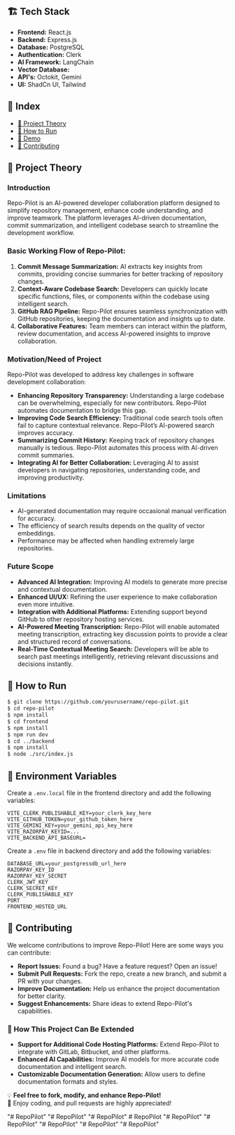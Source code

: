 ## 🏗️ Tech Stack  
- **Frontend:** React.js  
- **Backend:** Express.js
- **Database:** PostgreSQL
- **Authentication:** Clerk
- **AI Framework:** LangChain 
- **Vector Database:** 
- **API's:** Octokit, Gemini
- **UI:** ShadCn UI, Tailwind



## 📌 Index  
- [📖 Project Theory](#-project-theory)  
- [🚀 How to Run](#-how-to-run)  
- [🎥 Demo](#-demo)  
- [🤝 Contributing](#-contributing)




## 📖 Project Theory  

### Introduction  
Repo-Pilot is an AI-powered developer collaboration platform designed to simplify repository management, enhance code understanding, and improve teamwork. The platform leverages AI-driven documentation, commit summarization, and intelligent codebase search to streamline the development workflow.  




### Basic Working Flow of Repo-Pilot:  
1. **Commit Message Summarization:** AI extracts key insights from commits, providing concise summaries for better tracking of repository changes.  
2. **Context-Aware Codebase Search:** Developers can quickly locate specific functions, files, or components within the codebase using intelligent search.  
3. **GitHub RAG Pipeline:** Repo-Pilot ensures seamless synchronization with GitHub repositories, keeping the documentation and insights up to date.  
4. **Collaborative Features:** Team members can interact within the platform, review documentation, and access AI-powered insights to improve collaboration.



### Motivation/Need of Project  
Repo-Pilot was developed to address key challenges in software development collaboration:  
- **Enhancing Repository Transparency:** Understanding a large codebase can be overwhelming, especially for new contributors. Repo-Pilot automates documentation to bridge this gap.  
- **Improving Code Search Efficiency:** Traditional code search tools often fail to capture contextual relevance. Repo-Pilot’s AI-powered search improves accuracy.  
- **Summarizing Commit History:** Keeping track of repository changes manually is tedious. Repo-Pilot automates this process with AI-driven commit summaries.  
- **Integrating AI for Better Collaboration:** Leveraging AI to assist developers in navigating repositories, understanding code, and improving productivity.  



### Limitations  
- AI-generated documentation may require occasional manual verification for accuracy.  
- The efficiency of search results depends on the quality of vector embeddings.  
- Performance may be affected when handling extremely large repositories.


  
### Future Scope  
- **Advanced AI Integration:** Improving AI models to generate more precise and contextual documentation.  
- **Enhanced UI/UX:** Refining the user experience to make collaboration even more intuitive.  
- **Integration with Additional Platforms:** Extending support beyond GitHub to other repository hosting services.  
- **AI-Powered Meeting Transcription:** Repo-Pilot will enable automated meeting transcription, extracting key discussion points to provide a clear and structured record of conversations.  
- **Real-Time Contextual Meeting Search:** Developers will be able to search past meetings intelligently, retrieving relevant discussions and decisions instantly.



## 🚀 How to Run

```bash
$ git clone https://github.com/yourusername/repo-pilot.git  
$ cd repo-pilot  
$ npm install  
$ cd frontend
$ npm install
$ npm run dev
$ cd ../backend
$ npm install
$ node ./src/index.js

```

## 🔧 Environment Variables  

Create a `.env.local` file in the frontend directory and add the following variables:  

```plaintext
VITE_CLERK_PUBLISHABLE_KEY=your_clerk_key_here  
VITE_GITHUB_TOKEN=your_github_token_here  
VITE_GEMINI_KEY=your_gemini_api_key_here
VITE_RAZORPAY_KEYID=...
VITE_BACKEND_API_BASEURL=

```
Create a `.env` file in backend directory and add the following variables:

```plaintext
DATABASE_URL=your_postgressdb_url_here
RAZORPAY_KEY_ID
RAZORPAY_KEY_SECRET
CLERK_JWT_KEY
CLERK_SECRET_KEY
CLERK_PUBLISHABLE_KEY
PORT
FRONTEND_HOSTED_URL
```

## 🤝 Contributing  



We welcome contributions to improve Repo-Pilot! Here are some ways you can contribute:  

- **Report Issues:** Found a bug? Have a feature request? Open an issue!  
- **Submit Pull Requests:** Fork the repo, create a new branch, and submit a PR with your changes.  
- **Improve Documentation:** Help us enhance the project documentation for better clarity.  
- **Suggest Enhancements:** Share ideas to extend Repo-Pilot's capabilities.

  

### 🔧 How This Project Can Be Extended  
- **Support for Additional Code Hosting Platforms:** Extend Repo-Pilot to integrate with GitLab, Bitbucket, and other platforms.  
- **Enhanced AI Capabilities:** Improve AI models for more accurate code documentation and intelligent search.  
- **Customizable Documentation Generation:** Allow users to define documentation formats and styles. 



💡 **Feel free to fork, modify, and enhance Repo-Pilot!**  
🚀 Enjoy coding, and pull requests are highly appreciated!  


"# RepoPilot" 
"# RepoPilot" 
"# RepoPilot" 
#   R e p o P i l o t 
 
 "# RepoPilot" 
"# RepoPilot" 
"# RepoPilot" 
"# RepoPilot" 
"# RepoPilot" 
